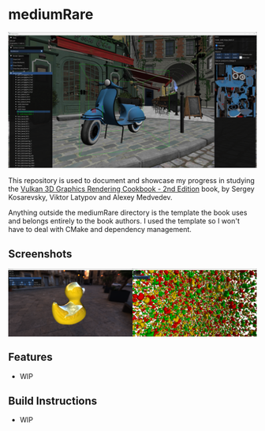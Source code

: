 # mediumRare

![Current Progress](.github/progress3.png)

This repository is used to document and showcase my progress in studying the [Vulkan 3D Graphics Rendering Cookbook - 2nd Edition](https://github.com/PacktPublishing/3D-Graphics-Rendering-Cookbook-Second-Edition/tree/main) book, by Sergey Kosarevsky, Viktor Latypov and Alexey Medvedev.

Anything outside the mediumRare directory is the template the book uses and belongs entirely to the book authors. I used the template so I won't have to deal with CMake and dependency management.

## Screenshots
<div style="display: flex">
    <img src=".github/progress1.png" alt="Cubemap" style="width: 50%">
    <img src=".github/progress2.png" alt="Instanced Rendering" style="width: 50%">
</div>

## Features
- WIP

## Build Instructions
- WIP